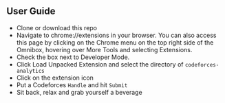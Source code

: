 ## **User Guide**
- Clone or download this repo
- Navigate to chrome://extensions in your browser. You can also access this page by clicking on the Chrome menu on the top right side of the Omnibox, hovering over More Tools and selecting Extensions.
- Check the box next to Developer Mode.
- Click Load Unpacked Extension and select the directory of `codeforces-analytics`
- Click on the extension icon
- Put a Codeforces `Handle` and hit `Submit`
- Sit back, relax and grab yourself a beverage
